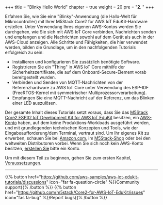 +++
title = "Blinky Hello World"
chapter = true
weight = 20
pre = "<b>2. </b>"
+++

Erfahren Sie, wie Sie eine &quot;Blinky&quot;-Anwendung (die Hallo-Welt für Mikrocontroller) mit Ihrer M5Stack Core2 for AWS IoT EduKit-Hardware erstellen. Unter Verwendung Ihres eigenen AWS-Kontos werden Sie durchgehen, wie Sie sich mit AWS IoT Core verbinden, Nachrichten senden und empfangen und die Nachrichten sowohl auf dem Gerät als auch in der AWS-Cloud anzeigen. Alle Schritte und Fähigkeiten, die hier verwendet werden, bilden die Grundlage, um in den nachfolgenden Tutorials erfolgreich zu sein:

- Installieren und konfigurieren Sie zusätzlich benötigte Software.
- Registrieren Sie ein &quot;Thing&quot; in AWS IoT Core mithilfe der Sicherheitszertifikate, die auf dem Onboard-Secure-Element vorab bereitgestellt wurden.
- Verbinden und Senden von MQTT-Nachrichten von der Referenzhardware zu AWS IoT Core unter Verwendung des ESP-IDF (FreeRTOS-Kernel mit symmetrischer Multiprozessorverarbeitung).
- Empfangen Sie eine MQTT-Nachricht auf der Referenz, um das Blinken einer LED auszulösen.

Der gesamte Inhalt dieses Tutorials setzt voraus, dass Sie das [M5Stack Core2 ESP32 IoT Development Kit for AWS IoT EduKit](https://www.amazon.com/dp/B08NP5LVFH) besitzen, ein [AWS-Konto](https://console.aws.amazon.com/) haben, auf dem keine Produktions-Workloads ausgeführt werden, und mit grundlegenden technischen Konzepten und Tools, wie der Eingabeaufforderung/dem Terminal, vertraut sind. Um Ihr eigenes Kit zu erwerben, schauen Sie bei [Amazon.com](https://www.amazon.com/dp/B08NP5LVFH), im [M5Stack-Shop](https://m5stack.com/products/m5stack-core2-esp32-iot-development-kit-for-aws-iot-edukit) oder bei den weltweiten Distributoren vorbei. Wenn Sie sich noch kein AWS-Konto besitzen, [erstellen Sie](https://portal.aws.amazon.com/billing/signup) bitte ein Konto.

Um mit diesem Teil zu beginnen, gehen Sie zum ersten Kapitel, [Voraussetzungen](/de/blinky-hello-world/prerequisites.html).

---
{{% button href="https://github.com/aws-samples/aws-iot-edukit-tutorials/discussions" icon="far fa-question-circle" %}}Community support{{% /button %}} {{% button href="https://github.com/m5stack/Core2-for-AWS-IoT-EduKit/issues" icon="fas fa-bug" %}}Report bugs{{% /button %}}